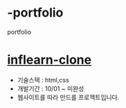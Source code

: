 # -portfolio
portfolio

[inflearn-clone](https://github.com/devyoon99/inflearn-clone/blob/main/README.md)
=
- 기술스택 : html,css
- 개발기간 : 10/01 ~ 미완성
- 웹사이트를 따라 만드를 프로젝트입니다.
